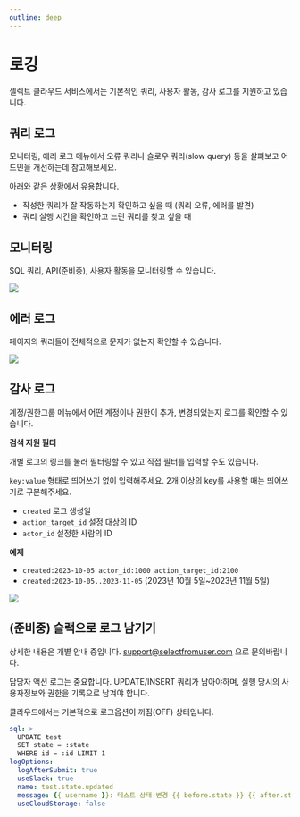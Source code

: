 ```yaml
---
outline: deep
---
```


# 로깅

셀렉트 클라우드 서비스에서는 기본적인 쿼리, 사용자 활동, 감사 로그를 지원하고 있습니다. 

## 쿼리 로그

모니터링, 에러 로그 메뉴에서 오류 쿼리나 슬로우 쿼리(slow query) 등을 살펴보고 어드민을 개선하는데 참고해보세요. 

아래와 같은 상황에서 유용합니다.

- 작성한 쿼리가 잘 작동하는지 확인하고 싶을 때 (쿼리 오류, 에러를 발견)
- 쿼리 실행 시간을 확인하고 느린 쿼리를 찾고 싶을 때

## 모니터링

SQL 쿼리, API(준비중), 사용자 활동을 모니터링할 수 있습니다. 

![](https://imagedelivery.net/MHVC-FGTDyxApYeHyF29Tw/0ef78cb0-3276-4b7b-56ff-17aec297a500/docs)

## 에러 로그

페이지의 쿼리들이 전체적으로 문제가 없는지 확인할 수 있습니다.

![](https://imagedelivery.net/MHVC-FGTDyxApYeHyF29Tw/32f5ccf4-249f-4784-bcda-a3a263f8e200/docs)

## 감사 로그

계정/권한그룹 메뉴에서 어떤 계정이나 권한이 추가, 변경되었는지 로그를 확인할 수 있습니다.

**검색 지원 필터**

개별 로그의 링크를 눌러 필터링할 수 있고 직접 필터를 입력할 수도 있습니다. 

`key:value` 형태로 띄어쓰기 없이 입력해주세요. 2개 이상의 key를 사용할 때는 띄어쓰기로 구분해주세요.

- `created` 로그 생성일
- `action_target_id` 설정 대상의 ID
- `actor_id` 설정한 사람의 ID

**예제**

- `created:2023-10-05 actor_id:1000 action_target_id:2100`
- `created:2023-10-05..2023-11-05` (2023년 10월 5일~2023년 11월 5일)


![](https://imagedelivery.net/MHVC-FGTDyxApYeHyF29Tw/d0824b26-001e-4ccb-9e09-37246adc8f00/docs)

## (준비중) 슬랙으로 로그 남기기

상세한 내용은 개별 안내 중입니다. support@selectfromuser.com 으로 문의바랍니다.

담당자 액션 로그는 중요합니다. UPDATE/INSERT 쿼리가 남아야하며, 실행 당시의 사용자정보와 권한을 기록으로 남겨야 합니다.  

클라우드에서는 기본적으로 로그옵션이 꺼짐(OFF) 상태입니다. 

```yaml
sql: >
  UPDATE test 
  SET state = :state 
  WHERE id = :id LIMIT 1
logOptions:
  logAfterSubmit: true
  useSlack: true
  name: test.state.updated
  message: {{ username }}: 테스트 상태 변경 {{ before.state }} {{ after.state }}
  useCloudStorage: false
```